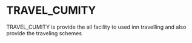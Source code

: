# TRAVEL_CUMITY
TRAVEL_CUMITY is provide the all facility to used inn travelling and also provide the traveling schemes 
